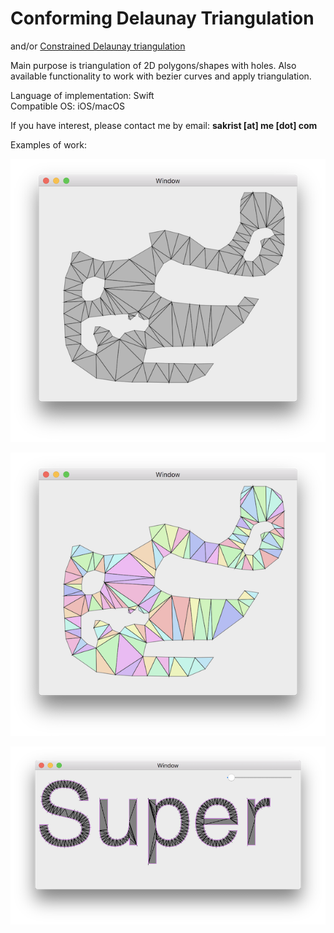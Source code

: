# Conforming Delaunay Triangulation

and/or [Constrained Delaunay triangulation](https://en.wikipedia.org/wiki/Constrained_Delaunay_triangulation)

Main purpose is triangulation of 2D polygons/shapes with holes.
Also available functionality to work with bezier curves and apply triangulation.

Language of implementation: Swift<br />
Compatible OS:  iOS/macOS

If you have interest, please contact me by email: **sakrist [at] me [dot] com**

Examples of work:

![CDT 1](https://raw.githubusercontent.com/sakrist/sakrist.com/master/images/cdt0.png)

![CDT 2](https://raw.githubusercontent.com/sakrist/sakrist.com/master/images/cdt1.png)

![CDT 3](https://raw.githubusercontent.com/sakrist/sakrist.com/master/images/cdt2.png)



